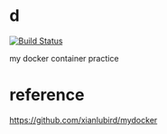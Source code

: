 # d

[![Build Status](https://travis-ci.org/ejunjsh/d.svg?branch=master)](https://travis-ci.org/ejunjsh/d)

my docker container practice



# reference

https://github.com/xianlubird/mydocker